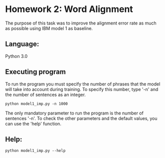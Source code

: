 # Homework 2: Word Alignment
The purpose of this task was to improve the alignment error rate as much as possible using IBM model 1 as baseline.

## Language:
Python 3.0

## Executing program
To run the program you must specify the number of phrases that the model will take into account during training. To specify this number, type '-n' and the number of sentences as an integer.
```
python model1_imp.py -n 1000
```
The only mandatory parameter to run the program is the number of sentences '-n'. To check the other parameters and the default values, you can use the 'help' function.

## Help:
```
python model1_imp.py --help
```
